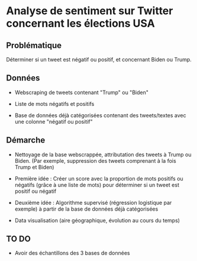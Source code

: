 # Analyse de sentiment sur Twitter concernant les élections USA

## Problématique

Déterminer si un tweet est négatif ou positif, et concernant Biden ou Trump.

## Données

* Webscraping de tweets contenant "Trump" ou "Biden"

* Liste de mots négatifs et positifs

* Base de données déjà catégorisées contenant des tweets/textes avec une colonne "négatif ou positif"

## Démarche

* Nettoyage de la base webscrappée, attributation des tweets à Trump ou Biden.
(Par exemple, suppression des tweets comprenant à la fois Trump et Biden)

* Première idée : Créer un score avec la proportion de mots positifs ou négatifs (grâce à une liste de mots) pour déterminer si un tweet est positif ou négatif

* Deuxième idée : Algorithme supervisé (régression logistique par exemple) à partir de la base de données déjà catégorisées

* Data visualisation (aire géographique, évolution au cours du temps)

## TO DO

* Avoir des échantillons des 3 bases de données